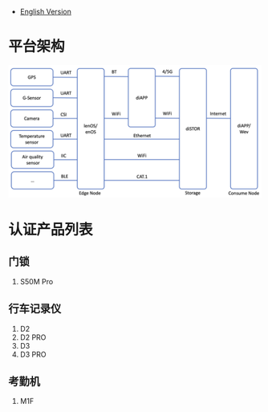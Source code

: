 * [English Version](./README.md)

# 平台架构
![Frameword of OpenDPC](Framework.png "Framework")

# 认证产品列表
## 门锁
1. S50M Pro
## 行车记录仪
1. D2  
2. D2 PRO
3. D3
4. D3 PRO  
## 考勤机
1. M1F
